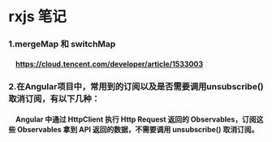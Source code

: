 # rxjs 笔记  
### 1.mergeMap 和 switchMap  
#### &emsp;https://cloud.tencent.com/developer/article/1533003  

### 2.在Angular项目中，常用到的订阅以及是否需要调用unsubscribe() 取消订阅，有以下几种：  
#### &emsp;Angular 中通过 HttpClient 执行 Http Request 返回的 Observables，订阅这些 Observables 拿到 API 返回的数据，不需要调用 unsubscribe() 取消订阅。
